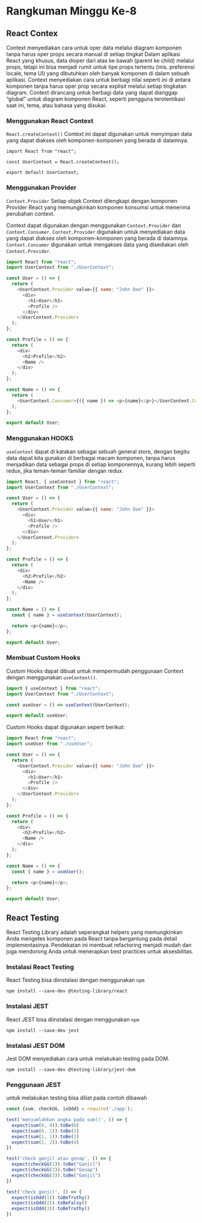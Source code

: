 # Rangkuman Minggu Ke-8

## React Contex

Context menyediakan cara untuk oper data melalui diagram komponen tanpa harus oper props secara manual di setiap tingkat Dalam aplikasi React yang khusus, data dioper dari atas ke bawah (parent ke child) melalui props, tetapi ini bisa menjadi rumit untuk tipe props tertentu (mis. preferensi locale, tema UI) yang dibutuhkan oleh banyak komponen di dalam sebuah aplikasi. Context menyediakan cara untuk berbagi nilai seperti ini di antara komponen tanpa harus oper prop secara explisit melalui setiap tingkatan diagram.
Context dirancang untuk berbagi data yang dapat dianggap “global” untuk diagram komponen React, seperti pengguna terotentikasi saat ini, tema, atau bahasa yang disukai.

### Menggunakan React Context

```React.createContext()``` Context ini dapat digunakan untuk menyimpan data yang dapat diakses oleh komponen-komponen yang berada di dalamnya.

```
import React from "react";

const UserContext = React.createContext();

export default UserContext;
```

### Menggunakan Provider
```Context.Provider``` Setiap objek Context dilengkapi dengan komponen Provider React yang memungkinkan komponen konsumsi untuk menerima perubahan context.

Context dapat digunakan dengan menggunakan ```Context.Provider``` dan ```Context.Consumer```. ```Context.Provider``` digunakan untuk menyediakan data yang dapat diakses oleh komponen-komponen yang berada di dalamnya. ```Context.Consumer``` digunakan untuk mengakses data yang disediakan oleh ```Context.Provider```.

```Javascript
import React from "react";
import UserContext from "./UserContext";

const User = () => {
  return (
    <UserContext.Provider value={{ name: "John Doe" }}>
      <div>
        <h1>User</h1>
        <Profile />
      </div>
    </UserContext.Provider>
  );
};

const Profile = () => {
  return (
    <div>
      <h2>Profile</h2>
      <Name />
    </div>
  );
};

const Name = () => {
  return (
    <UserContext.Consumer>{({ name }) => <p>{name}</p>}</UserContext.Consumer>
  );
};

export default User;
```

### Menggunakan HOOKS

```useContext``` dapat di katakan sebagai sebuah general store, dengan begitu data dapat kita gunakan di berbagai macam komponen, tanpa harus menjadikan data sebagai props di setiap komponennya, kurang lebih seperti redux, jika teman-teman familiar dengan redux.

```Javascript
import React, { useContext } from "react";
import UserContext from "./UserContext";

const User = () => {
  return (
    <UserContext.Provider value={{ name: "John Doe" }}>
      <div>
        <h1>User</h1>
        <Profile />
      </div>
    </UserContext.Provider>
  );
};

const Profile = () => {
  return (
    <div>
      <h2>Profile</h2>
      <Name />
    </div>
  );
};

const Name = () => {
  const { name } = useContext(UserContext);

  return <p>{name}</p>;
};

export default User;
```


### Membuat Custom Hooks
Custom Hooks dapat dibuat untuk mempermudah penggunaan Context dengan menggunakan ```useContext()```.

```Javascript
import { useContext } from "react";
import UserContext from "./UserContext";

const useUser = () => useContext(UserContext);

export default useUser;
```

Custom Hooks dapat digunakan seperti berikut:

```Javascript
import React from "react";
import useUser from "./useUser";

const User = () => {
  return (
    <UserContext.Provider value={{ name: "John Doe" }}>
      <div>
        <h1>User</h1>
        <Profile />
      </div>
    </UserContext.Provider>
  );
};

const Profile = () => {
  return (
    <div>
      <h2>Profile</h2>
      <Name />
    </div>
  );
};

const Name = () => {
  const { name } = useUser();

  return <p>{name}</p>;
};

export default User;
```

## React Testing

React Testing Library adalah seperangkat helpers yang memungkinkan Anda mengetes komponen pada React tanpa bergantung pada detail implementasinya. Pendekatan ini membuat refactoring menjadi mudah dan juga mendorong Anda untuk menerapkan best practices untuk aksesbilitas.

### Instalasi React Testing

React Testing bisa diinstalasi dengan menggunakan ```npm```

``` npm install --save-dev @testing-library/react ```

### Instalasi JEST

React JEST bisa diinstalasi dengan menggunakan ```npm```

``` npm install --save-dev jest ```

### Instalasi JEST DOM

Jest DOM menyediakan cara untuk melakukan testing pada DOM. 

```
npm install --save-dev @testing-library/jest-dom
```

### Penggunaan JEST

untuk melakukan testing bisa diliat pada contoh dibawah

```Javascript
const {sum, checkGG, isOdd} = require('./app');

test('menjumlahkan angka pada sum()', () => {
  expect(sum(0, 0)).toBe(0)
  expect(sum(0, 1)).toBe(1)
  expect(sum(1, 1)).toBe(2)
  expect(sum(2, 2)).toBe(4)
})

test('check ganjil atau genap', () => {
  expect(checkGG(1)).toBe("Ganjil")
  expect(checkGG(2)).toBe("Genap")
  expect(checkGG(3)).toBe("Ganjil")
})

test('check ganjil', () => {
  expect(isOdd(1)).toBeTruthy()
  expect(isOdd(2)).toBeFalsy()
  expect(isOdd(3)).toBeTruthy()
})
```
